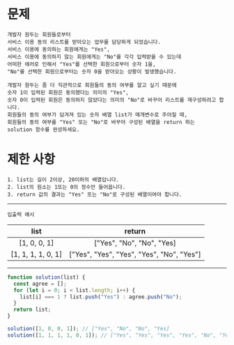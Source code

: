 # 문제

```
개발자 원두는 회원들로부터
서비스 이용 동의 리스트를 받아오는 업무를 담당하게 되었습니다.
서비스 이용에 동의하는 회원에게는 "Yes",
서비스 이용에 동의하지 않는 회원에게는 "No"를 각각 입력받을 수 있는데
어떠한 에러로 인해서 "Yes"를 선택한 회원으로부터 숫자 1을,
"No"를 선택한 회원으로부터는 숫자 0을 받아오는 상황이 발생했습니다.

개발자 원두는 좀 더 직관적으로 회원들의 동의 여부를 알고 싶기 때문에
숫자 1이 입력된 회원은 동의했다는 의미의 "Yes",
숫자 0이 입력된 회원은 동의하지 않았다는 의미의 "No"로 바꾸어 리스트를 재구성하려고 합니다.
회원들의 동의 여부가 담겨져 있는 숫자 배열 list가 매개변수로 주어질 때,
회원들의 동의 여부를 "Yes" 또는 "No"로 바꾸어 구성된 배열을 return 하는
solution 함수를 완성하세요.
```

# 제한 사항

```
1. list는 길이 2이상, 20이하의 배열입니다.
2. list의 원소는 1또는 0의 정수만 들어옵니다.
3. return 값의 결과는 "Yes" 또는 "No"로 구성된 배열이여야 합니다.
```

---

`입출력 예시`

|        list        |                  return                   |
| :----------------: | :---------------------------------------: |
|    [1, 0, 0, 1]    |         ["Yes", "No", "No", "Yes]         |
| [1, 1, 1, 1, 0, 1] | ["Yes", "Yes", "Yes", "Yes", "No", "Yes"] |

---

```js
function solution(list) {
  const agree = [];
  for (let i = 0; i < list.length; i++) {
    list[i] === 1 ? list.push("Yes") : agree.push("No");
  }
  return list;
}

solution([1, 0, 0, 1]); // ["Yes", "No", "No", "Yes]
solution([1, 1, 1, 1, 0, 1]); // ["Yes", "Yes", "Yes", "Yes", "No", "Yes"]
```
